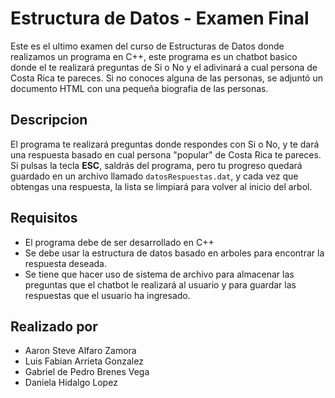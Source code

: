 # Estructura de Datos - Examen Final
Este es el ultimo examen del curso de Estructuras de Datos donde realizamos un programa en C++, este programa es un chatbot basico donde el te realizará preguntas de Si o No y el adivinará a cual persona de Costa Rica te pareces. Si no conoces alguna de las personas, se adjuntó un documento HTML con una pequeña biografia de las personas.

## Descripcion
El programa te realizará preguntas donde respondes con Si o No, y te dará una respuesta basado en cual persona "popular" de Costa Rica te pareces.
Si pulsas la tecla **ESC**, saldrás del programa, pero tu progreso quedará guardado en un archivo llamado `datosRespuestas.dat`, y cada vez que obtengas una respuesta, la lista se limpiará para volver al inicio del arbol.

## Requisitos
- El programa debe de ser desarrollado en C++
- Se debe usar la estructura de datos basado en arboles para encontrar la respuesta deseada.
- Se tiene que hacer uso de sistema de archivo para almacenar las preguntas que el chatbot le realizará al usuario y para guardar las respuestas que el usuario ha ingresado.

## Realizado por
- Aaron Steve Alfaro Zamora
- Luis Fabian Arrieta Gonzalez
- Gabriel de Pedro Brenes Vega
- Daniela Hidalgo Lopez
